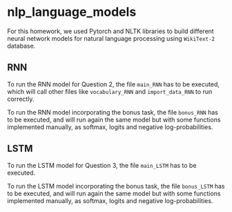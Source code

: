 # nlp_language_models

For this homework, we used Pytorch and NLTK libraries to build different neural network models for natural language processing using ```WikiText-2``` database.

## RNN

To run the RNN model for Question 2, the file ```main_RNN``` has to be executed, which will call other files like ```vocabulary_RNN``` and ```import_data_RNN``` to run correctly.

To run the RNN model incorporating the bonus task, the file ```bonus_RNN``` has to be executed, and will run again the same model but with some functions implemented manually, as softmax, logits and negative log-probabilities.


## LSTM

To run the LSTM model for Question 3, the file ```main_LSTM``` has to be executed.

To run the LSTM model incorporating the bonus task, the file ```bonus_LSTM``` has to be executed, and will run again the same model but with some functions implemented manually, as softmax, logits and negative log-probabilities.

